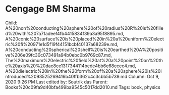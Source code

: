 # Cengage BM Sharma

Child: A%20non%20conducting%20sphere%20of%20radius%20R%20is%20filled%20with%207a71adeef4fb4415834f39a3a95f8895.md, A%20conic%20surface%20is%20placed%20in%20a%20uniform%20electric%20fi%20971e1d5f19f44151bcbf40137a68239e.md, A%20conducting%20spherical%20shell%20is%20earthed%20A%20positive%206e09fc30c073491a94b0ebc0b9769c87.md, The%20maximum%20electric%20field%20at%20a%20point%20on%20the%20axis%20%20dac8ce1317344114bedc4bb6e68ecec4.md, A%20dielectric%20in%20the%20form%20of%20a%20sphere%20is%20introduced%2093525269416b40ffb362c4c3cbb5b739.md
Column: Oct 9, 2020 9:26 PM
Last edited by: Soutrik das
Parent: Books%20c09fa9d40bfa499ba9545c5017dd2010.md
Tags: book, physics